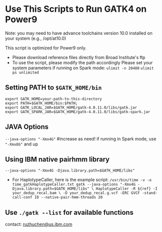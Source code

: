 # Use This Scripts to Run GATK4 on Power9
Note: you may need to have advance toolchains version 10.0 installed on your system (e.g., /opt/at10.0)

This script is optimized for Power9 only.
* Please download reference files directly from Broad Institute's ftp
* To use the script, please modify the path accordingly
   Please set your system parameters if running on Spark mode:
   `ulimit -n 20480`
   `ulimit ps unlimited`
   
## Setting PATH to `$GATK_HOME/bin`
   ```
   export GATK_HOME=your-path-to-this-directory
   export PATH=$GATK_HOME/bin:$PATH;
   export GATK_LOCAL_JAR=$GATK_HOME/gatk-4.0.11.0/libs/gatk.jar
   export GATK_SPARK_JAR=$GATK_HOME/gatk-4.0.11.0/libs/gatk-spark.jar
   ```
## JAVA Options
   `--java-options "-Xmx4G"` #increase as need! if running in Spark mode, use `"-Xmx8G"` and up
## Using IBM native pairhmm library
   `--java-options "-Xmx4G -Djava.library.path=$GATK_HOME/libs"`
   * For HaplotypeCaller, here is the example script:
   `/usr/bin/time -v -o time_gatkHaplotypeCaller.txt gatk --java-options "-Xmx4G -Djava.library.path=$GATK_HOME/libs" \
         HaplotypeCaller -R ${ref} -I your_dedup_recal.bam \
         -O your_dedup_recal.g.vcf -ERC GVCF -stand-call-conf 10 --native-pair-hmm-threads 20`
## Use `./gatk --list` for available functions

contact: ruzhuchen@us.ibm.com

